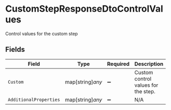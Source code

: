 # CustomStepResponseDtoControlValues

Control values for the custom step


## Fields

| Field                               | Type                                | Required                            | Description                         |
| ----------------------------------- | ----------------------------------- | ----------------------------------- | ----------------------------------- |
| `Custom`                            | map[string]*any*                    | :heavy_minus_sign:                  | Custom control values for the step. |
| `AdditionalProperties`              | map[string]*any*                    | :heavy_minus_sign:                  | N/A                                 |